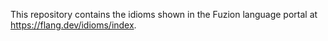 This repository contains the idioms shown in the Fuzion language portal at https://flang.dev/idioms/index.
